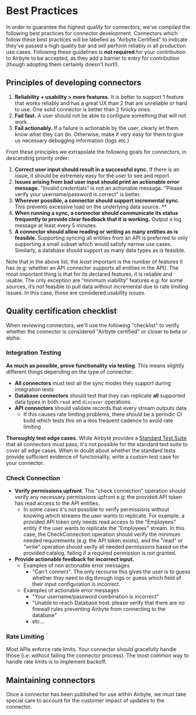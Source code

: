 # Best Practices

In order to guarantee the highest quality for connectors, we've compiled the following best practices for connector development. Connectors which follow these best practices will be labelled as "Airbyte Certified" to indicate they've passed a high quality bar and will perform reliably in all production use cases. Following these guidelines is **not required** for your contribution to Airbyte to be accepted, as they add a barrier to entry for contribution \(though adopting them certainly doesn't hurt!\).

## Principles of developing connectors

1. **Reliability + usability &gt; more features.** It is better to support 1 feature that works reliably and has a great UX than 2 that are unreliable or hard to use. One solid connector is better than 2 finicky ones.
2. **Fail fast.** A user should not be able to configure something that will not work. 
3. **Fail actionably.** If a failure is actionable by the user, clearly let them know what they can do. Otherwise, make it very easy for them to give us necessary debugging information \(logs etc.\)

From these principles we extrapolate the following goals for connectors, in descending priority order:

1. **Correct user input should result in a successful sync.** If there is an issue, it should be extremely easy for the user to see and report. 
2. **Issues arising from bad user input should print an actionable error message.** "Invalid credentials" is not an actionable message. "Please verify your username/password is correct" is better. 
3. **Wherever possible, a connector should support incremental sync.** This prevents excessive load on the underlying data source.  _\*\*_
4. **When running a sync, a connector should communicate its status frequently to provide clear feedback that it is working.** Output a log message at least every 5 minutes. 
5. **A connector should allow reading or writing as many entities as is feasible.** Supporting syncing all entities from an API is preferred to only supporting a small subset which would satisfy narrow use cases. Similarly, a database should support as many data types as is feasible. 

Note that in the above list, the _least_ important is the number of features it has \(e.g: whether an API connector supports all entities in the API\). The most important thing is that for its declared features, it is reliable and usable. The only exception are “minimum viability” features e.g: for some sources, it’s not feasible to pull data without incremental due to rate limiting issues. In this case, those are considered usability issues.

## Quality certification checklist

When reviewing connectors, we'll use the following "checklist" to verify whether the connector is considered "Airbyte certified" or closer to beta or alpha:

### Integration Testing

**As much as possible, prove functionality via testing**. This means slightly different things depending on the type of connector:

* **All connectors** must test all the sync modes they support during integration tests
* **Database connectors** should test that they can replicate **all** supported data types in both `read` and `discover` operations
* **API connectors** should validate records that every stream outputs data
  * If this causes rate limiting problems, there should be a periodic CI build which tests this on a less frequent cadence to avoid rate limiting

**Thoroughly test edge cases.** While Airbyte provides a [Standard Test Suite](testing-connectors/connector-acceptance-tests-reference.md) that all connectors must pass, it's not possible for the standard test suite to cover all edge cases. When in doubt about whether the standard tests provide sufficient evidence of functionality, write a custom test case for your connector.

### Check Connection

* **Verify permissions upfront**. The "check connection" operation should verify any necessary permissions upfront e.g: the provided API token has read access to the API entities. 
  * In some cases it's not possible to verify permissions without knowing which streams the user wants to replicate. For example, a provided API token only needs read access to the "Employees" entity if the user wants to replicate the "Employees" stream. In this case, the CheckConnection operation should verify the minimum needed requirements \(e.g: the API token exists\), and the "read" or "write" operation should verify all needed permissions based on the provided catalog, failing if a required permission is not granted.
* **Provide actionable feedback for incorrect input.** 
  * Examples of non actionable error messages
    * "Can't connect". The only recourse this gives the user is to guess whether they need to dig through logs or guess which field of their input configuration is incorrect. 
  * Examples of actionable error messages
    * "Your username/password combination is incorrect"
    * "Unable to reach Database host: please verify that there are no firewall rules preventing Airbyte from connecting to the database"
    * etc...

### Rate Limiting

Most APIs enforce rate limits. Your connector should gracefully handle those \(i.e: without failing the connector process\). The most common way to handle rate limits is to implement backoff.

## Maintaining connectors

Once a connector has been published for use within Airbyte, we must take special care to account for the customer impact of updates to the connector.
